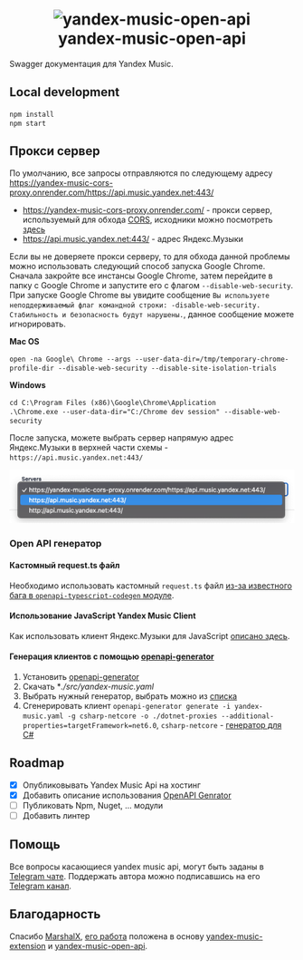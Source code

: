 <h1 align="center"><img alt="yandex-music-open-api" src="./assets/logo.svg" style="max-width:50rem"><br />yandex-music-open-api</h1>

Swagger документация для Yandex Music.

## Local development

```
npm install
npm start
```

## Прокси сервер

По умолчанию, все запросы отправляются по следующему адресу https://yandex-music-cors-proxy.onrender.com/https://api.music.yandex.net:443/
- https://yandex-music-cors-proxy.onrender.com/ - прокси сервер, используемый для обхода [CORS](https://habr.com/ru/company/macloud/blog/553826/), исходники можно посмотреть [здесь](https://github.com/acherkashin/yandex-music-cors-proxy)
- https://api.music.yandex.net:443/ - адрес Яндекс.Музыки

Если вы не доверяете прокси серверу, то для обхода данной проблемы можно использовать следующий способ запуска Google Chrome. Сначала закройте все инстансы Google Chrome, затем перейдите в папку с Google Chrome и запустите его с флагом `--disable-web-security`. При запуске Google Chrome вы увидите сообщение `Вы используете неподдерживаемый флаг командной строки: -disable-web-security. Стабильность и безопасность будут нарушены.`, данное сообщение можете игнорировать. 

**Mac OS** 

```
open -na Google\ Chrome --args --user-data-dir=/tmp/temporary-chrome-profile-dir --disable-web-security --disable-site-isolation-trials
```

**Windows**

```
cd C:\Program Files (x86)\Google\Chrome\Application
.\Chrome.exe --user-data-dir="C:/Chrome dev session" --disable-web-security
```

После запуска, можете выбрать сервер напрямую адрес Яндекс.Музыки в верхней части схемы - `https://api.music.yandex.net:443/`

![Yandex Music Server](./assets/ym-server.png)

### Open API генератор

#### Кастомный request.ts файл 

Необходимо использовать кастомный `request.ts` файл [из-за известного бага в `openapi-typescript-codegen` модуле](https://github.com/ferdikoomen/openapi-typescript-codegen/issues/1000#issuecomment-1374436662).

#### Использование JavaScript Yandex Music Client

Как использовать клиент Яндекс.Музыки для JavaScript [описано здесь]('./lib/README.md').

#### Генерация клиентов с помощью [openapi-generator](https://openapi-generator.tech/docs/usage)

1. Установить [openapi-generator](https://openapi-generator.tech/docs/installation)
2. Скачать **./src/yandex-music.yaml*
3. Выбрать нужный генератор, выбрать можно из [списка](https://openapi-generator.tech/docs/generators)
4. Сгенерировать клиент `openapi-generator generate -i yandex-music.yaml -g csharp-netcore -o ./dotnet-proxies --additional-properties=targetFramework=net6.0`, `csharp-netcore` - [генератор для C#](https://openapi-generator.tech/docs/generators/csharp-netcore/)

## Roadmap

- [x] Опубликовывать Yandex Music Api на хостинг
- [x] Добавить описание использования [OpenAPI Genrator](https://openapi-generator.tech/)
- [ ] Публиковать Npm, Nuget, ... модули
- [ ] Добавить линтер 

## Помощь

Все вопросы касающиеся yandex music api, могут быть заданы в [Telegram чате](https://t.me/yandex_music_api).
Поддержать автора можно подписавшись на его [Telegram канал](https://t.me/cherkashindev).

## Благодарность

Спасибо [MarshalX](https://github.com/MarshalX/), [его работа](https://github.com/MarshalX/yandex-music-api) положена в основу [yandex-music-extension](https://github.com/acherkashin/yandex-music-extension) и [yandex-music-open-api](https://github.com/acherkashin/yandex-music-open-api).
